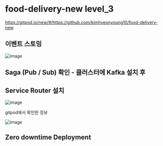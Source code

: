 # food-delivery-new level_3

https://gitpod.io/new/#/https://github.com/kimhyeonyoung10/food-delivery-new


## 이벤트 스토밍
![image](https://user-images.githubusercontent.com/81146708/203244109-63e70920-cc9e-4251-b7ed-ada21e3d7375.png)

## Saga (Pub / Sub) 확인 - 클러스터에 Kafka 설치 후

## Service Router 설치
![image](https://github.com/kimhyeonyoung10/food-delivery-new/assets/81146708/10f08510-3a82-4590-9a3c-6478127f5a34)


gitpod에서 확인한 정보


![image](https://github.com/kimhyeonyoung10/food-delivery-new/assets/81146708/9d4abbe7-28ee-40e4-b742-82363fe7cc75)

## Zero downtime Deployment
